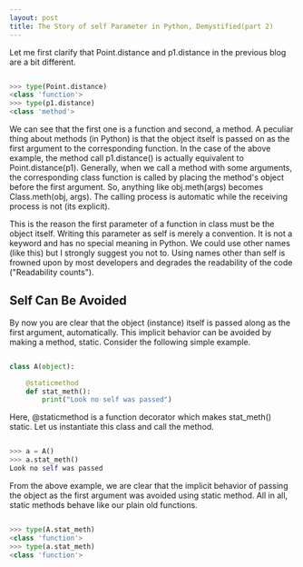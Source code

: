 ```yaml
---
layout: post
title: The Story of self Parameter in Python, Demystified(part 2)
---
```


Let me first clarify that Point.distance and p1.distance in the previous blog are a bit different.

```python

>>> type(Point.distance)
<class 'function'>
>>> type(p1.distance)
<class 'method'>

```


We can see that the first one is a function and second, a method. A peculiar thing about methods (in Python) 
is that the object itself is passed on as the first argument to the corresponding function. In the case of the above example, 
the method call p1.distance() is actually equivalent to Point.distance(p1). Generally, when we call a method with some
arguments, the corresponding class function is called by placing the method's object before the first argument.
So, anything like obj.meth(args) becomes Class.meth(obj, args). The calling process is automatic while the receiving process 
is not (its explicit).

This is the reason the first parameter of a function in class must be the object itself. Writing this parameter 
as self is merely a convention. It is not a keyword and has no special meaning in Python. We could use other names 
(like this) but I strongly suggest you not to. Using names other than self is frowned upon by most developers and 
degrades the readability of the code ("Readability counts").

## Self Can Be Avoided
By now you are clear that the object (instance) itself is passed along as the first argument, automatically. This implicit behavior can be avoided by making a method, static. Consider the following simple example.

```python

class A(object):

    @staticmethod
    def stat_meth():
        print("Look no self was passed")

```

Here, @staticmethod is a function decorator which makes stat_meth() static. Let us instantiate this
class and call the method.

```python

>>> a = A()
>>> a.stat_meth()
Look no self was passed

```

From the above example, we are clear that the implicit behavior of passing the object as the first
argument was avoided using static method. 
All in all, static methods behave like our plain old functions.

```python

>>> type(A.stat_meth)
<class 'function'>
>>> type(a.stat_meth)
<class 'function'>

```
